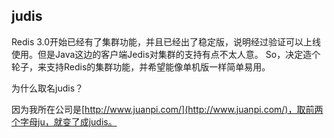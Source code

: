 ## judis
Redis 3.0开始已经有了集群功能，并且已经出了稳定版，说明经过验证可以上线使用。但是Java这边的客户端Jedis对集群的支持有点不太人意。
So，决定造个轮子，来支持Redis的集群功能，并希望能像单机版一样简单易用。

为什么取名judis？

因为我所在公司是[http://www.juanpi.com/](http://www.juanpi.com/)，取前两个字母ju，就变了成judis。
